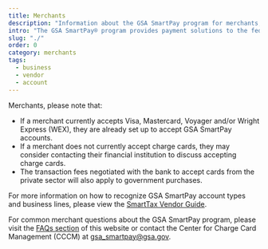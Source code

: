 ```yaml
---
title: Merchants
description: "Information about the GSA SmartPay program for merchants, vendors, and businesses."
intro: "The GSA SmartPay® program provides payment solutions to the federal government for conducting official business."
slug: "./"
order: 0
category: merchants
tags:
  - business
  - vendor
  - account
---
```


Merchants, please note that:

- If a merchant currently accepts Visa, Mastercard, Voyager and/or Wright Express (WEX), they are already set up to accept GSA SmartPay accounts.
- If a merchant does not currently accept charge cards, they may consider contacting their financial institution to discuss accepting charge cards.
- The transaction fees negotiated with the bank to accept cards from the private sector will also apply to government purchases.

For more information on how to recognize GSA SmartPay account types and business lines, please view the [SmartTax Vendor Guide](/files/smartpay-vendor-guide.pdf).

For common merchant questions about the GSA SmartPay program, please visit the [FAQs section](/faq) of this website or contact the Center for Charge Card Management (CCCM) at [gsa_smartpay@gsa.gov](mailto:gsa_smartpay@gsa.gov).

